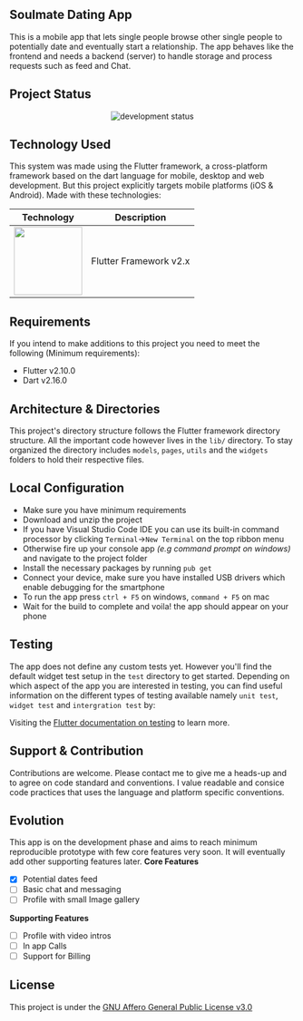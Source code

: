 ## Soulmate Dating App
 This is a mobile app that lets single people browse other single people to potentially date and eventually start a relationship. The app behaves like the frontend and needs a backend (server) to handle storage and process requests such as feed and Chat. 

## Project Status
<p align="center">
<img src="https://img.shields.io/badge/development-development-blue" alt="development status"/>
</p>

## Technology Used
This system was made using the Flutter framework, a cross-platform framework based on the dart language for mobile, desktop and web development. But this project explicitly targets mobile platforms (iOS & Android). Made with these technologies:

|Technology       |Description   |
|:---------------:|:------------:|
| <a href="https://flutter.dev" target="_blank"><img src="https://www.vectorlogo.zone/logos/flutterio/flutterio-icon.svg" width="120" height="120"></a> | Flutter Framework v2.x |


## Requirements
If you intend to make additions to this project you need to meet the following (Minimum requirements):
- Flutter v2.10.0 
- Dart v2.16.0

## Architecture & Directories
This project's directory structure follows the Flutter framework directory structure. All the important code however lives in the `lib/` directory. To stay organized the directory includes `models`, `pages`, `utils` and the `widgets` folders to hold their respective files.

## Local Configuration
- Make sure you have minimum requirements
- Download and unzip the project 
- If you have Visual Studio Code IDE you can use its built-in command processor by clicking `Terminal`->`New Terminal` on the top ribbon menu
- Otherwise fire up your console app *(e.g command prompt on windows)* and navigate to the project folder 
- Install the necessary packages by running `pub get`
- Connect your device, make sure you have installed USB drivers which enable debugging for the smartphone
- To run the app press `ctrl + F5` on windows, `command + F5` on mac
- Wait for the build to complete and voila! the app should appear on your phone


## Testing
The app does not define any custom tests yet. However you'll find the default widget test setup in the `test` directory to get started.
Depending on which aspect of the app you are interested in testing, you can find useful information on the different types of testing available namely `unit test`, `widget test` and `intergration test` by:

Visiting the [Flutter documentation on testing](https://docs.flutter.dev/cookbook/testing) to learn more.

## Support & Contribution
Contributions are welcome. Please contact me to give me a heads-up and to agree on code standard and conventions. I  value readable and consice code practices that uses the language and platform specific conventions.

## Evolution
This app is on the development phase and aims to reach minimum reproducible prototype with few core features very soon. It will eventually add other supporting features later.
**Core Features**
- [x] Potential dates feed
- [ ] Basic chat and messaging
- [ ] Profile with small Image gallery

**Supporting Features**
- [ ] Profile with video intros
- [ ] In app Calls
- [ ] Support for Billing

## License
This project is under the [GNU Affero General Public License v3.0](https://choosealicense.com/licenses/gpl-3.0/)

